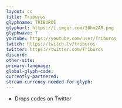 ```yaml
---
layout: cc
title: Triburos
glyphname: TRIBUROS
glyphurl: https://i.imgur.com/38hm2AR.png
glyphwave: 7
youtube: https://youtube.com/user/Triburos
twitch: https://twitch.tv/triburos
twitter: https://twitter.com/Triburos
discord: 
other-site: 
primary-language: 
global-glyph-code: 
currently-partnered: 
stream-currency-needed-for-glyph: 
---
```

* Drops codes on Twitter
